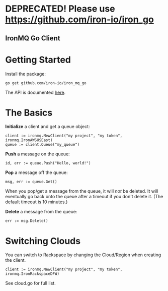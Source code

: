 # DEPRECATED!  Please use https://github.com/iron-io/iron_go 

IronMQ Go Client
----------------

Getting Started
===============

Install the package:

    go get github.com/iron-io/iron_mq_go

The API is documented [here](http://iron-io.github.com/iron_mq_go/).

The Basics
==========
**Initialize** a client and get a queue object:

    client := ironmq.NewClient("my project", "my token", ironmq.IronAWSUSEast)
    queue := client.Queue("my_queue")

**Push** a message on the queue:

    id, err := queue.Push("Hello, world!")

**Pop** a message off the queue:

    msg, err := queue.Get()

When you pop/get a message from the queue, it will *not* be deleted. It will
eventually go back onto the queue after a timeout if you don't delete it. (The
default timeout is 10 minutes.)

**Delete** a message from the queue:

    err := msg.Delete()


Switching Clouds
================

You can switch to Rackspace by changing the Cloud/Region when creating the client. 

    client := ironmq.NewClient("my project", "my token", ironmq.IronRackspaceDFW)
    
See cloud.go for full list.
